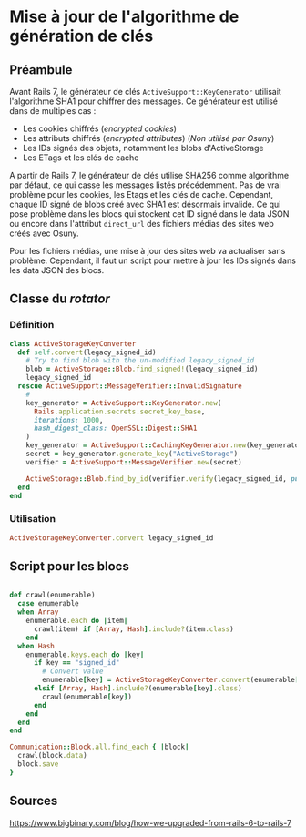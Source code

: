 # Mise à jour de l'algorithme de génération de clés

## Préambule

Avant Rails 7, le générateur de clés `ActiveSupport::KeyGenerator` utilisait l'algorithme SHA1 pour chiffrer des messages. Ce générateur est utilisé dans de multiples cas :
- Les cookies chiffrés (*encrypted cookies*)
- Les attributs chiffrés (*encrypted attributes*) (*Non utilisé par Osuny*)
- Les IDs signés des objets, notamment les blobs d'ActiveStorage
- Les ETags et les clés de cache

A partir de Rails 7, le générateur de clés utilise SHA256 comme algorithme par défaut, ce qui casse les messages listés précédemment. Pas de vrai problème pour les cookies, les Etags et les clés de cache. Cependant, chaque ID signé de blobs créé avec SHA1 est désormais invalide. Ce qui pose problème dans les blocs qui stockent cet ID signé dans le data JSON ou encore dans l'attribut `direct_url` des fichiers médias des sites web créés avec Osuny.

Pour les fichiers médias, une mise à jour des sites web va actualiser sans problème. Cependant, il faut un script pour mettre à jour les IDs signés dans les data JSON des blocs.

## Classe du *rotator*

### Définition

```ruby
class ActiveStorageKeyConverter
  def self.convert(legacy_signed_id)
    # Try to find blob with the un-modified legacy_signed_id
    blob = ActiveStorage::Blob.find_signed!(legacy_signed_id)
    legacy_signed_id
  rescue ActiveSupport::MessageVerifier::InvalidSignature
    #
    key_generator = ActiveSupport::KeyGenerator.new(
      Rails.application.secrets.secret_key_base,
      iterations: 1000,
      hash_digest_class: OpenSSL::Digest::SHA1
    )
    key_generator = ActiveSupport::CachingKeyGenerator.new(key_generator)
    secret = key_generator.generate_key("ActiveStorage")
    verifier = ActiveSupport::MessageVerifier.new(secret)

    ActiveStorage::Blob.find_by_id(verifier.verify(legacy_signed_id, purpose: :blob_id)).try(:signed_id)
  end
end
```

### Utilisation

```ruby
ActiveStorageKeyConverter.convert legacy_signed_id
```

## Script pour les blocs

```ruby

def crawl(enumerable)
  case enumerable
  when Array
    enumerable.each do |item|
      crawl(item) if [Array, Hash].include?(item.class)
    end
  when Hash
    enumerable.keys.each do |key|
      if key == "signed_id"
        # Convert value
        enumerable[key] = ActiveStorageKeyConverter.convert(enumerable[key]) if key == "signed_id"
      elsif [Array, Hash].include?(enumerable[key].class)
        crawl(enumerable[key])
      end
    end
  end
end

Communication::Block.all.find_each { |block|
  crawl(block.data)
  block.save
}
```

## Sources

https://www.bigbinary.com/blog/how-we-upgraded-from-rails-6-to-rails-7
